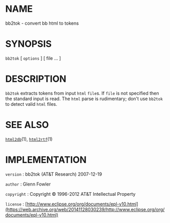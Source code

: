 # NAME

bb2tok - convert bb html to tokens

# SYNOPSIS

`bb2tok` \[ `options` \] \[ file ... \]

# DESCRIPTION

`bb2tok` extracts tokens from input `html` `file`s. If `file` is not
specified then the standard input is read. The `html` parse is
rudimentary; don't use `bb2tok` to detect valid `html` files.

# SEE ALSO

[`html2db`](/web/20141128030239/http://www2.research.att.com/~astopen/man/man1/html2db.html)(1),
[`html2rtf`](/web/20141128030239/http://www2.research.att.com/~astopen/man/man1/html2rtf.html)(1)

# IMPLEMENTATION

`version`
:   bb2tok (AT&T Research) 2007-12-19

`author`
:   Glenn Fowler

`copyright`
:   Copyright © 1996-2012 AT&T Intellectual Property

`license`
:   [http://www.eclipse.org/org/documents/epl-v10.html](https://web.archive.org/web/20141128030239/http://www.eclipse.org/org/documents/epl-v10.html)


